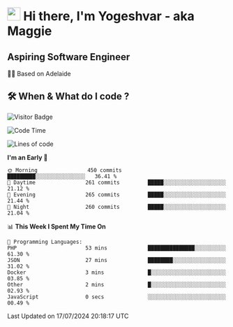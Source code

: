 <h1><img src="https://emojis.slackmojis.com/emojis/images/1531849430/4246/blob-sunglasses.gif?1531849430" width="30"/> Hi there, I'm Yogeshvar - aka Maggie</h1>

## Aspiring Software Engineer
🏂🏻  Based on Adelaide 

## 🛠 When & What do I code ?  

![Visitor Badge](https://visitor-badge.feriirawann.repl.co?username=yogeshvar&repo=yogeshvar&label=Visitors&style=plastic&color=%23457BFF&contentType=svg)

<!--START_SECTION:waka-->
![Code Time](http://img.shields.io/badge/Code%20Time-2%2C909%20hrs%2037%20mins-blue)

![Lines of code](https://img.shields.io/badge/From%20Hello%20World%20I%27ve%20Written-4.2%20million%20lines%20of%20code-blue)

**I'm an Early 🐤** 

```text
🌞 Morning                450 commits         █████████░░░░░░░░░░░░░░░░   36.41 % 
🌆 Daytime                261 commits         █████░░░░░░░░░░░░░░░░░░░░   21.12 % 
🌃 Evening                265 commits         █████░░░░░░░░░░░░░░░░░░░░   21.44 % 
🌙 Night                  260 commits         █████░░░░░░░░░░░░░░░░░░░░   21.04 % 
```


📊 **This Week I Spent My Time On** 

```text
💬 Programming Languages: 
PHP                      53 mins             ███████████████░░░░░░░░░░   61.30 % 
JSON                     27 mins             ████████░░░░░░░░░░░░░░░░░   31.02 % 
Docker                   3 mins              █░░░░░░░░░░░░░░░░░░░░░░░░   03.85 % 
Other                    2 mins              █░░░░░░░░░░░░░░░░░░░░░░░░   02.93 % 
JavaScript               0 secs              ░░░░░░░░░░░░░░░░░░░░░░░░░   00.49 % 
```


 Last Updated on 17/07/2024 20:18:17 UTC
<!--END_SECTION:waka-->
